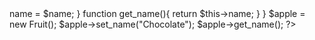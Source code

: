 <?php

class Fruit{
function set_name($name){
 $this->name = $name;
}

function get_name(){
 return $this->name;
}
}

$apple = new Fruit();
$apple->set_name("Chocolate");
$apple->get_name();
?>
